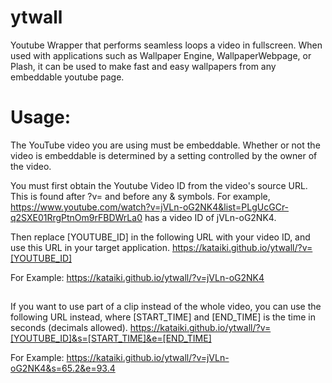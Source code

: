 # ytwall
Youtube Wrapper that performs seamless loops a video in fullscreen.  When used with applications such as Wallpaper Engine, WallpaperWebpage, or Plash, it can be used to make fast and easy wallpapers from any embeddable youtube page.

# Usage:
The YouTube video you are using must be embeddable.  Whether or not the video is embeddable is determined by a setting controlled by the owner of the video.

You must first obtain the Youtube Video ID from the video's source URL.  This is found after ?v= and before any & symbols.  For example, https://www.youtube.com/watch?v=jVLn-oG2NK4&list=PLgUcGCr-q2SXE01RrgPtnOm9rFBDWrLa0 has a video ID of jVLn-oG2NK4.

Then replace [YOUTUBE_ID] in the following URL with your video ID, and use this URL in your target application.
https://kataiki.github.io/ytwall/?v=[YOUTUBE_ID]

For Example: https://kataiki.github.io/ytwall/?v=jVLn-oG2NK4

## 
If you want to use part of a clip instead of the whole video, you can use the following URL instead, where [START_TIME] and [END_TIME] is the time in seconds (decimals allowed).
https://kataiki.github.io/ytwall/?v=[YOUTUBE_ID]&s=[START_TIME]&e=[END_TIME]

For Example: https://kataiki.github.io/ytwall/?v=jVLn-oG2NK4&s=65.2&e=93.4
